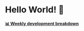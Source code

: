 # Hello World! 👋

<!--
## 👨‍💻 About Me
preparing...
-->

<!-- 
- refer
[site1](https://rahuldkjain.github.io/gh-profile-readme-generator/)
[site2](https://shields.io/)
-->

<!-- waka-box start -->
#### <a href="https://gist.github.com/qoweh/b592c79e80edbf3dcb0b3cb13aa14090" target="_blank">📊 Weekly development breakdown</a>

<!-- waka-box end -->
